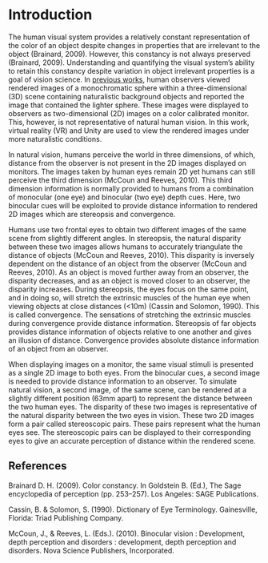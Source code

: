 # Introduction
The human visual system provides a relatively constant representation of the color of an object despite changes in properties that are irrelevant to the object 
(Brainard, 2009). However, this constancy is not always preserved (Brainard, 2009). Understanding and quantifying the visual system’s ability to retain this 
constancy despite variation in object irrelevant properties is a goal of vision science. In 
[previous works](https://github.com/BrainardLab/VirtualWorldPsychophysics), human observers viewed rendered images of a monochromatic 
sphere within a three-dimensional (3D) scene containing naturalistic background objects and reported the image that contained the lighter sphere. These images were 
displayed to observers as two-dimensional (2D) images on a color calibrated monitor. This, however, is not representative of natural human vision. In this work, virtual 
reality (VR) and Unity are used to view the rendered images under more naturalistic conditions. 

In natural vision, humans perceive the world in three dimensions, of which, distance from the observer is not present in the 2D images displayed on monitors. The 
images taken by human eyes remain 2D yet humans can still perceive the third dimension (McCoun and Reeves, 2010). This third dimension information is normally 
provided to humans from a combination of monocular (one eye) and binocular (two eye) depth cues. Here, two binocular cues will be exploited to provide distance 
information to rendered 2D images which are stereopsis and convergence. 

Humans use two frontal eyes to obtain two different images of the same scene from slightly different angles. In stereopsis, the natural disparity between 
these two images allows humans to accurately triangulate the distance of objects (McCoun and Reeves, 2010). This disparity is inversely dependent on the distance 
of an object from the observer (McCoun and Reeves, 2010). As an object is moved further away from an observer, the disparity decreases, and as an object is moved 
closer to an observer, the disparity increases. During stereopsis, the eyes focus on the same point, and in doing so, will stretch the extrinsic muscles of the human 
eye when viewing objects at close distances (<10m) (Cassin and Solomon, 1990). This is called convergence. The sensations of stretching the extrinsic muscles during 
convergence provide distance information. Stereopsis of far objects provides distance information of objects relative to one another and gives an illusion of distance. 
Convergence provides absolute distance information of an object from an observer.

When displaying images on a monitor, the same visual stimuli is presented as a single 2D image to both eyes. From the binocular cues, a second image is needed to 
provide distance information to an observer. To simulate natural vision, a second image, of the same scene, can be rendered at a slightly different 
position (63mm apart) to represent the distance between the two human eyes. The disparity of these two images is representative of the natural disparity between 
the two eyes in vision. These two 2D images form a pair called stereoscopic pairs. These pairs represent what the human eyes see. The stereoscopic pairs can be 
displayed to their corresponding eyes to give an accurate perception of distance within the rendered scene.

## References
Brainard D. H. (2009). Color constancy. In Goldstein B. (Ed.), The Sage encyclopedia of perception (pp. 253–257). Los Angeles: SAGE Publications.

Cassin, B. & Solomon, S. (1990). Dictionary of Eye Terminology. Gainesville, Florida: Triad Publishing Company.

McCoun, J., & Reeves, L. (Eds.). (2010). Binocular vision : Development, depth perception and disorders : development, depth perception and disorders. 
Nova Science Publishers, Incorporated.
